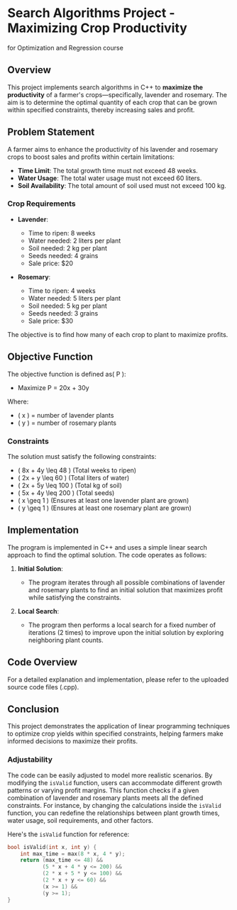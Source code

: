 # Search Algorithms Project - Maximizing Crop Productivity
for Optimization and Regression course
## Overview

This project implements search algorithms in C++ to **maximize the productivity** of a farmer's crops—specifically, lavender and rosemary. The aim is to determine the optimal quantity of each crop that can be grown within specified constraints, thereby increasing sales and profit.

## Problem Statement

A farmer aims to enhance the productivity of his lavender and rosemary crops to boost sales and profits within certain limitations:

- **Time Limit**: The total growth time must not exceed 48 weeks.
- **Water Usage**: The total water usage must not exceed 60 liters.
- **Soil Availability**: The total amount of soil used must not exceed 100 kg.

### Crop Requirements

- **Lavender**:
  - Time to ripen: 8 weeks
  - Water needed: 2 liters per plant
  - Soil needed: 2 kg per plant
  - Seeds needed: 4 grains
  - Sale price: $20

- **Rosemary**:
  - Time to ripen: 4 weeks
  - Water needed: 5 liters per plant
  - Soil needed: 5 kg per plant
  - Seeds needed: 3 grains
  - Sale price: $30

The objective is to find how many of each crop to plant to maximize profits.

## Objective Function

The objective function is defined as\( P \):


-  Maximize  P = 20x + 30y


Where:
- \( x \) = number of lavender plants
- \( y \) = number of rosemary plants

### Constraints

The solution must satisfy the following constraints:

- \( 8x + 4y \leq 48 \) (Total weeks to ripen)
- \( 2x + y \leq 60 \) (Total liters of water)
- \( 2x + 5y \leq 100 \) (Total kg of soil)
- \( 5x + 4y \leq 200 \) (Total seeds)
- \( x \geq 1 \) (Ensures at least one lavender plant are grown)
- \( y \geq 1 \) (Ensures at least one rosemary plant are grown)

## Implementation

The program is implemented in C++ and uses a simple linear search approach to find the optimal solution. The code operates as follows:

1. **Initial Solution**: 
   - The program iterates through all possible combinations of lavender and rosemary plants to find an initial solution that maximizes profit while satisfying the constraints.

2. **Local Search**: 
   - The program then performs a local search for a fixed number of iterations (2 times) to improve upon the initial solution by exploring neighboring plant counts.


## Code Overview
For a detailed explanation and implementation, please refer to the uploaded source code files (.cpp).

## Conclusion
This project demonstrates the application of linear programming techniques to optimize crop yields within specified constraints, helping farmers make informed decisions to maximize their profits.





### Adjustability

The code can be easily adjusted to model more realistic scenarios. By modifying the `isValid` function, users can accommodate different growth patterns or varying profit margins. This function checks if a given combination of lavender and rosemary plants meets all the defined constraints. For instance, by changing the calculations inside the `isValid` function, you can redefine the relationships between plant growth times, water usage, soil requirements, and other factors.

Here's the `isValid` function for reference:

```cpp
bool isValid(int x, int y) {
    int max_time = max(8 * x, 4 * y);
    return (max_time <= 48) &&
           (5 * x + 4 * y <= 200) &&
           (2 * x + 5 * y <= 100) &&
           (2 * x + y <= 60) &&
           (x >= 1) &&
           (y >= 1);
}


